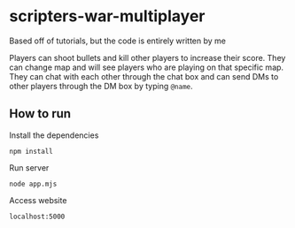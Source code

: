 # scripters-war-multiplayer
Based off of tutorials, but the code is entirely written by me

Players can shoot bullets and kill other players to increase their score. They can change map and will see players who are playing on that specific map. They can chat with each other through the chat box and can send DMs to other players through the DM box by typing `@name`. 


## How to run

Install the dependencies

`npm install`

Run server

`node app.mjs`

Access website

`localhost:5000`
